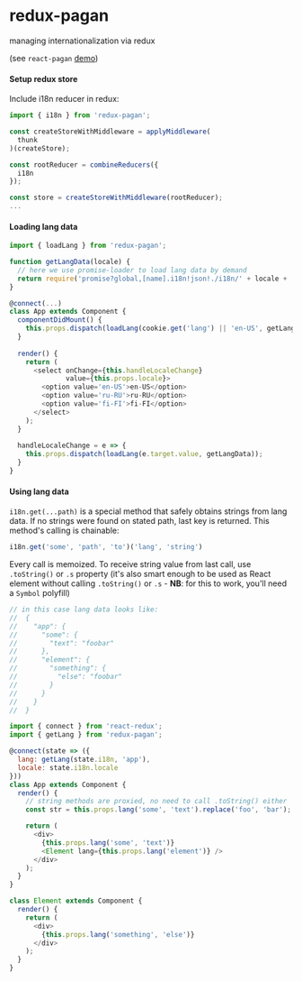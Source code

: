 # redux-pagan
managing internationalization via redux

(see `react-pagan` [demo](http://alexkuz.github.io/react-pagan/))

#### Setup redux store

Include i18n reducer in redux:

```js
import { i18n } from 'redux-pagan';

const createStoreWithMiddleware = applyMiddleware(
  thunk
)(createStore);

const rootReducer = combineReducers({
  i18n
});

const store = createStoreWithMiddleware(rootReducer);
...
```

#### Loading lang data

```js
import { loadLang } from 'redux-pagan';

function getLangData(locale) {
  // here we use promise-loader to load lang data by demand
  return require('promise?global,[name].i18n!json!./i18n/' + locale + '.i18n.json');
}

@connect(...)
class App extends Component {
  componentDidMount() {
    this.props.dispatch(loadLang(cookie.get('lang') || 'en-US', getLangData));
  }
  
  render() {
    return (
      <select onChange={this.handleLocaleChange}
              value={this.props.locale}>
        <option value='en-US'>en-US</option>
        <option value='ru-RU'>ru-RU</option>
        <option value='fi-FI'>fi-FI</option>
      </select>
    );
  }
  
  handleLocaleChange = e => {
    this.props.dispatch(loadLang(e.target.value, getLangData));
  }
}
```

#### Using lang data

`i18n.get(...path)` is a special method that safely obtains strings from lang data. If no strings were found on stated path, last key is returned. This method's calling is chainable:
```js
i18n.get('some', 'path', 'to')('lang', 'string')
```
Every call is memoized. To receive string value from last call, use `.toString()` or `.s` property (it's also smart enough to be used as React element without calling `.toString()` or `.s` - **NB**: for this to work, you'll need a `Symbol` polyfill)

```js
// in this case lang data looks like:
//  {
//    "app": {
//      "some": {
//        "text": "foobar"
//      },
//      "element": {
//        "something": {
//          "else": "foobar"
//        }
//      }
//    }
//  }

import { connect } from 'react-redux';
import { getLang } from 'redux-pagan';

@connect(state => ({
  lang: getLang(state.i18n, 'app'),
  locale: state.i18n.locale
}))
class App extends Component {
  render() {
    // string methods are proxied, no need to call .toString() either
    const str = this.props.lang('some', 'text').replace('foo', 'bar');

    return (
      <div>
        {this.props.lang('some', 'text')}
        <Element lang={this.props.lang('element')} />
      </div>
    );
  }
}

class Element extends Component {
  render() {
    return (
      <div>
        {this.props.lang('something', 'else')}
      </div>
    );
  }
}
```

